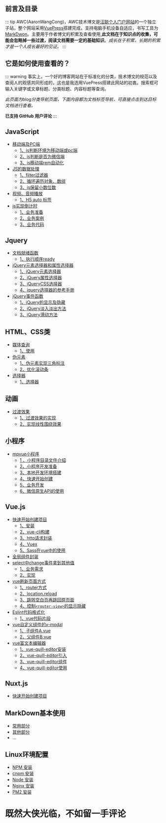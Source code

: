 ## 前言及目录

::: tip
AWC(AaronWangCong)，AWC技术博文是[汪聪个人门户网站](http://wangcong.wang/)的一个独立子站，整个网站采用[VuePress](http://blog.wangcong.wang/)搭建完成，支持电脑手机设备自适应，书写工具为[MarkDwon](http://markdown.cn/)。主要用于作者博文的积累及查看使用,**此文档在于知识点的收集，可能会忽略掉一些过渡，阅读文档需要一定的基础知识**。*成长在于积累，长期的积累才是一个人成长最好的见证。*
:::

## 它是如何使用查看的？

::: warning
事实上，一个好的博客网站在于标准化的分类，技术博文的规范以及查阅人的观感共同形成的，这也是我选用VuePress搭建此网站的初衷。搜索框可输入关键字或文章标题、分类标题、内容标题等查询。

*此页面为blog分类导航页面，下面内容都为文档标签导航，可直接点击到达目标文档进行查看。*

**已支持 GitHub 用户评论**
:::

## JavaScript
* [移动端及PC端](../blog/JavaScript.md#移动端及PC端)
  * [1、js判断环境为移动端或pc端](../blog/JavaScript.md#_1、js判断环境为移动端或pc端)
  * [2、js判断是否为微信端](../blog/JavaScript.md#_2、js判断是否为微信端)
  * [3、js移动端rem自动化](../blog/JavaScript.md#_3、js移动端rem自动化)
* [JS的数据处理](../blog/JavaScript.md#JS的数据处理)
  * [1、filter过滤器](../blog/JavaScript.md#_1、filter过滤器)
  * [2、循环遍历对象、数组](../blog/JavaScript.md#_2、循环遍历对象、数组)
  * [3、js保留小数位数](../blog/JavaScript.md#_3、js保留小数位数)
* [视频、音频播放](../blog/JavaScript.md#网页的视频、音频播放)
  * [1、H5 auto 标签](../blog/JavaScript.md#网页的视频、音频播放)
* [js实现倒计时](../blog/JavaScript.md#js实现倒计时)
  * [1、业务准备](../blog/JavaScript.md#_1、业务准备)
  * [2、业务案例](../blog/JavaScript.md#_2、业务案例)
  * [3、业务代码](../blog/JavaScript.md#_3、业务代码)
## Jquery
* [文档就绪函数](../blog/JavaScript.md#文档就绪函数)
  * [1、执行顺序ready](../blog/JavaScript.md#1、执行顺序ready)
* [jQuery元素选择器和属性选择器](../blog/JavaScript.md#jQuery元素选择器和属性选择器)
  * [1、jQuery元素选择器](../blog/JavaScript.md#1、jQuery元素选择器)
  * [2、jQuery属性选择器](../blog/JavaScript.md#2、jQuery属性选择器)
  * [3、jQueryCSS选择器](../blog/JavaScript.md#3、jQueryCSS选择器)
  * [4、jquery选择器的参考手册](../blog/JavaScript.md#4、jquery选择器的参考手册)
* [jQuery事件函数](../blog/JavaScript.md#jQuery事件函数)
  * [1、jQuery的显示及隐藏](../blog/JavaScript.md#1、jQuery的显示及隐藏)
  * [2、jQuery淡入淡出方法](../blog/JavaScript.md#2、jQuery淡入淡出方法)
  * [3、jQuery滑动方法](../blog/JavaScript.md#3、jQuery滑动方法)

## HTML、CSS类
* [媒体查询](../blog/H5C3.md#媒体查询)
  * [1、使用](../blog/H5C3.md#_1、使用)
* [伪元素](../blog/H5C3.md#伪元素)
  * [1、伪元素实现三角标注](../blog/H5C3.md#_1、伪元素实现三角标注)
  * [2、优化滚动条](../blog/H5C3.md#_2、优化滚动条)
* [选择器](../blog/H5C3.md#选择器)
  * [1、选择器](../blog/H5C3.md#_1、选择器)

## 动画
* [过渡效果](../blog/animation.md#过渡效果)
  * [1、过渡效果的实现](../blog/animation.md#1、过渡效果的实现)
  * [2、实现线性围绕效果](../blog/animation.md#2、实现线性围绕效果)

## 小程序
* [mpvue小程序](../blog/wxApplet.md#mpvue小程序)
  * [1 、小程序目录文件介绍](../blog/wxApplet.md#1、小程序目录文件介绍)
  * [2、小程序开发准备](../blog/wxApplet.md#2、小程序开发准备)
  * [3、本地开发环境搭建](../blog/wxApplet.md#3、本地开发环境搭建)
  * [4、快速开始创建](../blog/wxApplet.md#4、快速开始创建)
  * [5、业务开发](../blog/wxApplet.md#5、业务开发)
  * [6、微信原生API的使用](../blog/wxApplet.md#6、微信原生API的使用)

## Vue.js
* [快速开始创建项目](../blog/Vue.md#起步)
  * [1、安装](../blog/Vue.md#_1、安装)
  * [2、vue-cli构建](../blog/Vue.md#_2、vue-cli构建)
  * [3、http请求封装](../blog/Vue.md#_3、http请求封装)
  * [4、Vuex](../blog/Vue.md#_4、Vuex)
  * [5、Sass在vue中的使用](../blog/Vue.md#_5、Sass在vue中的使用)
* [全局组件封装](../blog/Vue.md#全局组件封装)
* [select中change事件拿到其他值](../blog/Vue.md#select中change事件拿到其他值)
  * [1、业务需求](../blog/Vue.md#select中change事件拿到其他值)
  * [2、实现](../blog/Vue.md#select中change事件拿到其他值)
* [vue刷新页面方式](../blog/Vue.md#vue刷新页面方式)
  * [1、router方式](../blog/Vue.md#vue刷新页面方式)
  * [2、location.reload](../blog/Vue.md#vue刷新页面方式)
  * [3、跳转空白页再跳回原页面](../blog/Vue.md#vue刷新页面方式)
  * [4、控制`<router-view>`的显示隐藏](../blog/Vue.md#vue刷新页面方式)
* [Eslint代码格式化](../blog/Vue.md#Eslint代码格式化)
  * [1、vue代码片段](../blog/Vue.md#1、vue代码片段)
* [vue自定义组件的v-modal](../blog/Vue.md#vue自定义组件的v-modal)
  * [1、子组件A.vue](../blog/Vue.md#vue自定义组件的v-modal)
  * [2、父组件B.vue](../blog/Vue.md#vue自定义组件的v-modal)
* [vue富文本编辑器](../blog/Vue.md#vue富文本编辑器)
  * [1、vue-quill-editor安装](../blog/Vue.md#1、vue-quill-editor安装)
  * [2、vue-quill-editor引入](../blog/Vue.md#2、vue-quill-editor引入)
  * [3、vue-quill-editor组件](../blog/Vue.md#3、vue-quill-editor组件)
  * [4、vue-quill-editor使用](../blog/Vue.md#4、vue-quill-editor使用)

## Nuxt.js
* [快速开始创建项目](../blog/Nuxt.md#安装)

## MarkDown基本使用

* [常用部分](../blog/markDown.md#常用部分)
* [其他部分](../blog/markDown.md#其他部分)
* ...

## Linux环境配置
* [NPM 安装](../blog/Linux.md#NPM安装)
* [cnpm 安装](../blog/Linux.md#cnpm安装)
* [Node 安装](../blog/Linux.md#Node安装)
* [Nginx 安装](../blog/Linux.md#Nginx安装)
* [PM2 安装](../blog/Linux.md#PM2安装)
# 既然大侠光临，不如留一手评论

<Vssue title="Vssue Demo" />